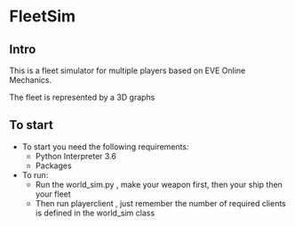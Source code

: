 # FleetSim

## Intro

This is a fleet simulator for multiple players based on EVE Online Mechanics.

The fleet is represented by a 3D graphs

## To start
* To start you need the following requirements:
    * Python Interpreter 3.6
    * Packages
* To run:
    * Run the world_sim.py <numofplayers>, make your weapon first, then your ship then your fleet
    * Then run playerclient <name>, just remember the number of required clients is defined in the world_sim class
    
    